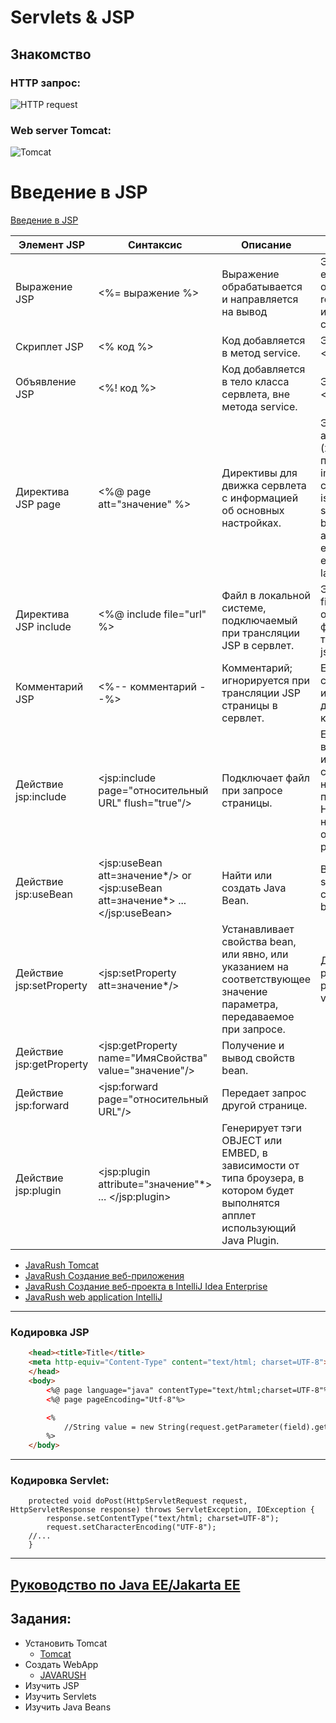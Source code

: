 # Servlets & JSP

## Знакомство
### HTTP запрос:
![HTTP request](https://javarush.ru/images/article/1aa51155-aeff-4f5b-bb23-828b81965e04/1024.webp)

### Web server Tomcat:
![Tomcat](https://javarush.ru/images/article/1774872d-ba75-49d0-8ae2-4b1de2212ece/1080.webp)

# Введение в JSP
[Введение в JSP](http://www.codenet.ru/webmast/java/jsp.php)

|Элемент JSP|	Синтаксис|	Описание|	Примечание|
|---|---|---|---|
|Выражение JSP|<%= выражение %>|Выражение обрабатывается и направляется на вывод|Эквивалент на XML: <jsp:expression> expression </jsp:expression>. Заранее определенные переменные: request, response, out, session, application, config и pageContext (также доступны в скриплетах).|
|Скриплет JSP|<% код %>|Код добавляется в метод service.|Эквивалент на XML: <jsp:scriptlet> код </jsp:scriptlet>.|
|Объявление JSP|<%! код %>|Код добавляется в тело класса сервлета, вне метода service.|Эквивалент на XML: <jsp:declaration> код </jsp:declaration>.|
|Директива JSP page|<%@ page att="значение" %>|Директивы для движка сервлета с информацией об основных настройках.|Эквивалент на XML: <jsp:directive.page att="val"\>. Допустимые атрибуты (жирным выделены значения, принимаемые по умолчанию): import="пакет.class" contentType="MIME-Type" isThreadSafe="true/false " session="true/false" buffer="размерkb/none" autoflush="true/false" extends="пакет.class" info="сообщение" errorPage="url" isErrorPage="true/false" language="java"|
|Директива JSP include|<%@ include file="url" %>|Файл в локальной системе, подключаемый при трансляции JSP в сервлет.|Эквивалент на XML: <jsp:directive.include file="url"\>. URL должен быть относительным . Для подключения файла в процессе запроса а не в ходе трансляции используйте действие jsp:include.|
|Комментарий JSP|<%-- комментарий --%>|Комментарий; игнорируется при трансляции JSP страницы в сервлет.|Если вы хотите чтобы комментарий сохранился в конечном HTML, используйте обычный синтаксис HTML для описания комментариев: <-- комментарий -->.|
|Действие jsp:include|<jsp:include page="относительный URL" flush="true"/>|Подключает файл при запросе страницы.|Если вы хотите чтобы файл подключался в процессе трансляции страницы, используйте директиву page совместно с атрибутом include. Внимание: некоторые сервера требуют чтобы подключаемые файлы были в формате HTML или JSP, в зависимости от настроек сервера (обычно данное ограничение базируется на указании расширений файлов).|
|Действие jsp:useBean|<jsp:useBean att=значение*/> or <jsp:useBean att=значение*> ... </jsp:useBean>|Найти или создать Java Bean.|Возможные атрибуты: id="имя" scope="page/request/session/application" class="пакет.class" type="пакет.class" beanName="пакет.class"|
|Действие jsp:setProperty|<jsp:setProperty att=значение*/>|Устанавливает свойства bean, или явно, или указанием на соответствующее значение параметра, передаваемое при запросе.|Допустимые атрибуты: name="имяBean" property="имяСвойства/*" param="имяПараметра" value="значение"|
|Действие jsp:getProperty|<jsp:getProperty name="ИмяСвойства" value="значение"/>|Получение и вывод свойств  bean.||
|Действие jsp:forward|<jsp:forward page="относительный URL"/>|Передает запрос другой странице.||
|Действие jsp:plugin|<jsp:plugin attribute="значение"*> ... </jsp:plugin>|Генерирует тэги  OBJECT или EMBED, в зависимости от типа броузера, в котором будет выполнятся апплет использующий  Java Plugin.||


* [JavaRush Tomcat](https://javarush.ru/groups/posts/tomcat-v-java)
* [JavaRush Создание веб-приложения](https://javarush.ru/groups/posts/328-sozdanie-prostogo-veb-prilozhenija-na-servletakh-i-jsp-chastjh-1)
* [JavaRush Создание веб-проекта в IntelliJ Idea Enterprise](https://javarush.ru/groups/posts/305-sozdanie-prosteyshego-web-proekta-v-intellij-idea-enterprise-edition-poshagovo-s-kartinkami)
* [JavaRush web application IntelliJ](https://javarush.ru/quests/lectures/questcollections.level09.lecture02)
___

### Кодировка JSP
```HTML
	<head><title>Title</title>
	<meta http-equiv="Content-Type" content="text/html; charset=UTF-8">
	</head>
	<body>
		<%@ page language="java" contentType="text/html;charset=UTF-8"%>
		<%@ page pageEncoding="Utf-8"%>

		<%
			//String value = new String(request.getParameter(field).getBytes("ISO-8859-1"),"UTF-8").replace(' ', '_');
		%>
	</body>
```
---
### Кодировка Servlet:
```
    protected void doPost(HttpServletRequest request, HttpServletResponse response) throws ServletException, IOException {
        response.setContentType("text/html; charset=UTF-8");
        request.setCharacterEncoding("UTF-8");
	//...
    }

```

---
[Руководство по Java EE/Jakarta EE](https://metanit.com/java/javaee/)
---
## Задания:
* Установить Tomcat
	* [Tomcat](http://tomcat.apache.org/)
* Создать WebApp
	* [JAVARUSH](https://javarush.ru/quests/lectures/questcollections.level09.lecture02)
* Изучить JSP
* Изучить Servlets
* Изучить Java Beans
